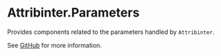 # Attribinter.Parameters

Provides components related to the parameters handled by `Attribinter`.

See [GitHub](https://github.com/Attribinter/Attribinter.Parameters) for more information.